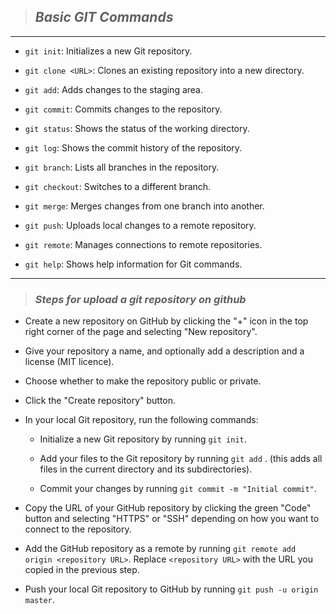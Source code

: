 
>## *Basic GIT Commands*
<hr>

- `git init`: Initializes a new Git repository.

- `git clone <URL>`: Clones an existing repository into a new directory.

- `git add`: Adds changes to the staging area.

- `git commit`: Commits changes to the repository.

- `git status`: Shows the status of the working directory.

- `git log`: Shows the commit history of the repository.

- `git branch`: Lists all branches in the repository.

- `git checkout`: Switches to a different branch.

- `git merge`: Merges changes from one branch into another.

- `git push`: Uploads local changes to a remote repository.

- `git remote`: Manages connections to remote repositories.

- `git help`: Shows help information for Git commands.

<hr>

>### *Steps for upload a git repository on github* 

- Create a new repository on GitHub by clicking the "+" icon in the top right corner of the page and selecting "New repository".

- Give your repository a name, and optionally add a description and a license (MIT licence).

- Choose whether to make the repository public or private.

- Click the "Create repository" button.

- In your local Git repository, run the following commands:

   - Initialize a new Git repository by running `git init`.

   - Add your files to the Git repository by running `git add` . (this adds all files in the current directory and its subdirectories).

   - Commit your changes by running `git commit -m "Initial commit"`.

- Copy the URL of your GitHub repository by clicking the green "Code" button and selecting "HTTPS" or "SSH" depending on how you want to connect to the repository.

- Add the GitHub repository as a remote by running `git remote add origin <repository URL>`. Replace `<repository URL>` with the URL you copied in the previous step.

- Push your local Git repository to GitHub by running `git push -u origin master`.
